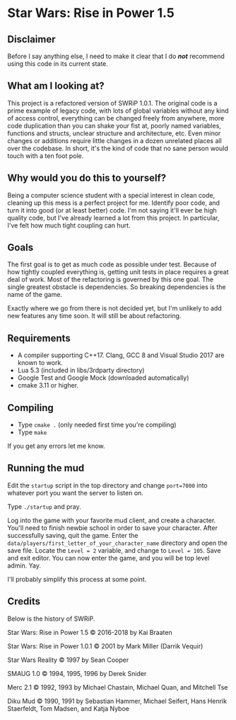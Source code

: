 # Star Wars: Rise in Power 1.5
## Disclaimer
Before I say anything else, I need to make it clear that I do **_not_**
recommend using this code in its current state.

## What am I looking at?
This project is a refactored version of SWRiP 1.0.1. The original code is a
prime example of legacy code, with lots of global variables without any kind
of access control, everything can be changed freely from anywhere, more code
duplication than you can shake your fist at, poorly named variables, functions
and structs, unclear structure and architecture, etc. Even minor changes or
additions require little changes in a dozen unrelated places all over
the codebase. In short, it's the kind of code that no sane person would touch
with a ten foot pole.

## Why would you do this to yourself?
Being a computer science student with a special interest in clean code,
cleaning up this mess is a perfect project for me. Identify poor code, and
turn it into good (or at least better) code. I'm not saying it'll ever be high
quality code, but I've already learned a lot from this project. In particular,
I've felt how much tight coupling can hurt.

## Goals
The first goal is to get as much code as possible under test. Because of how
tightly coupled everything is, getting unit tests in place requires a great
deal of work. Most of the refactoring is governed by this one goal. The single
greatest obstacle is dependencies. So breaking dependencies is the name of the
game.

Exactly where we go from there is not decided yet, but I'm unlikely to add
new features any time soon. It will still be about refactoring.

## Requirements
* A compiler supporting C++17. Clang, GCC 8 and Visual Studio 2017 are known to work.
* Lua 5.3 (included in libs/3rdparty directory)
* Google Test and Google Mock (downloaded automatically)
* cmake 3.11 or higher.

## Compiling
* Type `cmake .` (only needed first time you're compiling)
* Type `make`

If you get any errors let me know.

## Running the mud
Edit the `startup` script in the top directory and change `port=7000` into
whatever port you want the server to listen on.

Type `./startup` and pray.

Log into the game with your favorite mud client, and create a character.
You'll need to finish newbie school in order to save your character. After
successfully saving, quit the game. Enter the
`data/players/first_letter_of_your_character_name` directory and open the save
file. Locate the `Level = 2` variable, and change to `Level = 105`. Save and
exit editor. You can now enter the game, and you will be top level admin. Yay.

I'll probably simplify this process at some point.

## Credits
Below is the history of SWRiP.

Star Wars: Rise in Power 1.5 &copy; 2016-2018 by Kai Braaten

Star Wars: Rise in Power 1.0.1 &copy; 2001 by Mark Miller (Darrik Vequir)

Star Wars Reality &copy; 1997 by Sean Cooper

SMAUG 1.0 &copy; 1994, 1995, 1996 by Derek Snider

Merc 2.1 &copy; 1992, 1993 by Michael Chastain, Michael Quan, and Mitchell Tse

Diku Mud &copy; 1990, 1991 by Sebastian Hammer, Michael Seifert, Hans Henrik Staerfeldt, Tom Madsen, and Katja Nyboe

